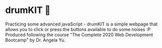 # drumKIT 🥁
Practicing some advanced javaScript - drumKIT is a simple webpage that allows you to click or press the buttons available to do some noises :P Produced following the course "The Complete 2020 Web Development Bootcamp" by Dr. Angela Yu.
